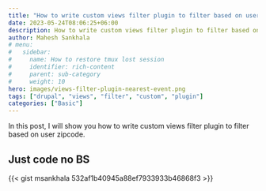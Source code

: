 ```yaml
---
title: "How to write custom views filter plugin to filter based on user zipcode"
date: 2023-05-24T08:06:25+06:00
description: How to write custom views filter plugin to filter based on user zipcode.
author: Mahesh Sankhala
# menu:
#   sidebar:
#     name: How to restore tmux lost session
#     identifier: rich-content
#     parent: sub-category
#     weight: 10
hero: images/views-filter-plugin-nearest-event.png
tags: ["drupal", "views", "filter", "custom", "plugin"]
categories: ["Basic"]
---
```


In this post, I will show you how to write custom views filter plugin to filter based on user zipcode.

## Just code no BS

{{< gist msankhala 532af1b40945a88ef7933933b46868f3 >}}
